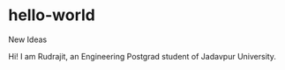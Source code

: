 # hello-world
New Ideas

Hi! I am Rudrajit, an Engineering Postgrad student of Jadavpur University.
